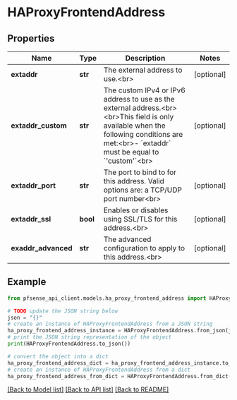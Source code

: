# HAProxyFrontendAddress


## Properties

Name | Type | Description | Notes
------------ | ------------- | ------------- | -------------
**extaddr** | **str** | The external address to use.&lt;br&gt; | [optional] 
**extaddr_custom** | **str** | The custom IPv4 or IPv6 address to use as the external address.&lt;br&gt;&lt;br&gt;This field is only available when the following conditions are met:&lt;br&gt;- &#x60;extaddr&#x60; must be equal to &#x60;&#39;custom&#39;&#x60;&lt;br&gt; | [optional] 
**extaddr_port** | **str** | The port to bind to for this address. Valid options are: a TCP/UDP port number&lt;br&gt; | [optional] 
**extaddr_ssl** | **bool** | Enables or disables using SSL/TLS for this address.&lt;br&gt; | [optional] 
**exaddr_advanced** | **str** | The advanced configuration to apply to this address.&lt;br&gt; | [optional] 

## Example

```python
from pfsense_api_client.models.ha_proxy_frontend_address import HAProxyFrontendAddress

# TODO update the JSON string below
json = "{}"
# create an instance of HAProxyFrontendAddress from a JSON string
ha_proxy_frontend_address_instance = HAProxyFrontendAddress.from_json(json)
# print the JSON string representation of the object
print(HAProxyFrontendAddress.to_json())

# convert the object into a dict
ha_proxy_frontend_address_dict = ha_proxy_frontend_address_instance.to_dict()
# create an instance of HAProxyFrontendAddress from a dict
ha_proxy_frontend_address_from_dict = HAProxyFrontendAddress.from_dict(ha_proxy_frontend_address_dict)
```
[[Back to Model list]](../README.md#documentation-for-models) [[Back to API list]](../README.md#documentation-for-api-endpoints) [[Back to README]](../README.md)


